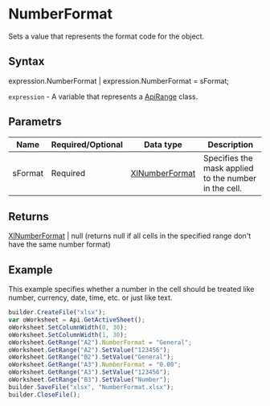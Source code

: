 # NumberFormat

Sets a value that represents the format code for the object.

## Syntax

expression.NumberFormat &#124; expression.NumberFormat = sFormat;

`expression` - A variable that represents a [ApiRange](../ApiRange.md) class.

## Parametrs

| **Name** | **Required/Optional** | **Data type** | **Description** |
| ------------- | ------------- | ------------- | ------------- |
| sFormat | Required | [XlNumberFormat](../../../Enumerations/XlNumberFormat.md) | Specifies the mask applied to the number in the cell. |

## Returns

[XlNumberFormat](../../../Enumerations/XlNumberFormat.md) &#124; null (returns null if all cells in the specified range don't have the same number format)

## Example

This example specifies whether a number in the cell should be treated like number, currency, date, time, etc. or just like text.

```javascript
builder.CreateFile("xlsx");
var oWorksheet = Api.GetActiveSheet();
oWorksheet.SetColumnWidth(0, 30);
oWorksheet.SetColumnWidth(1, 30);
oWorksheet.GetRange("A2").NumberFormat = "General";
oWorksheet.GetRange("A2").SetValue("123456");
oWorksheet.GetRange("B2").SetValue("General");
oWorksheet.GetRange("A3").NumberFormat = "0.00";
oWorksheet.GetRange("A3").SetValue("123456");
oWorksheet.GetRange("B3").SetValue("Number");
builder.SaveFile("xlsx", "NumberFormat.xlsx");
builder.CloseFile();
```